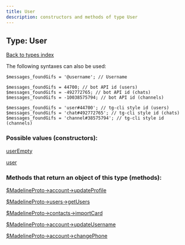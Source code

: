 ```yaml
---
title: User
description: constructors and methods of type User
---
```

## Type: User  
[Back to types index](index.md)



The following syntaxes can also be used:

```
$messages_foundGifs = '@username'; // Username

$messages_foundGifs = 44700; // bot API id (users)
$messages_foundGifs = -492772765; // bot API id (chats)
$messages_foundGifs = -10038575794; // bot API id (channels)

$messages_foundGifs = 'user#44700'; // tg-cli style id (users)
$messages_foundGifs = 'chat#492772765'; // tg-cli style id (chats)
$messages_foundGifs = 'channel#38575794'; // tg-cli style id (channels)
```


### Possible values (constructors):

[userEmpty](../constructors/userEmpty.md)  

[user](../constructors/user.md)  



### Methods that return an object of this type (methods):

[$MadelineProto->account->updateProfile](../methods/account_updateProfile.md)  

[$MadelineProto->users->getUsers](../methods/users_getUsers.md)  

[$MadelineProto->contacts->importCard](../methods/contacts_importCard.md)  

[$MadelineProto->account->updateUsername](../methods/account_updateUsername.md)  

[$MadelineProto->account->changePhone](../methods/account_changePhone.md)  



